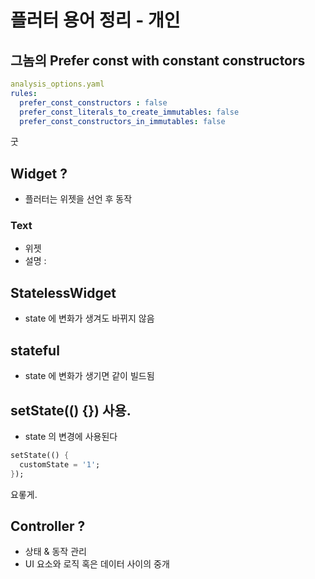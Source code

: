 # 플러터 용어 정리 - 개인

## 그놈의 Prefer const with constant constructors
```yaml
analysis_options.yaml
rules:
  prefer_const_constructors : false
  prefer_const_literals_to_create_immutables: false
  prefer_const_constructors_in_immutables: false

```
굿

## Widget ?
- 플러터는 위젯을 선언 후 동작

### Text
- 위젯   
- 설명 : 

## StatelessWidget
- state 에 변화가 생겨도 바뀌지 않음
## stateful
- state 에 변화가 생기면 같이 빌드됨 
## setState(() {}) 사용.
- state 의 변경에 사용된다
```dart
setState(() {
  customState = '1';
});
```
요롷게.
## Controller ?
- 상태 & 동작 관리 
- UI 요소와 로직 혹은 데이터 사이의 중개
##

##

##

##
